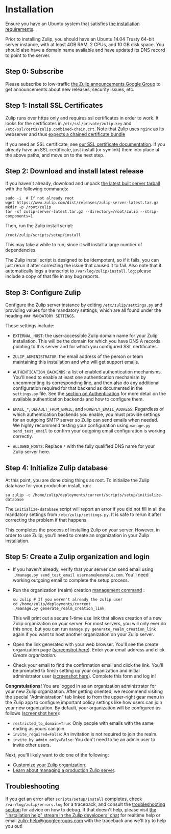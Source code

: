 # Installation

Ensure you have an Ubuntu system that satisfies [the installation
requirements](prod-requirements.html).

Prior to installing Zulip, you should have an Ubuntu 14.04 Trusty
64-bit server instance, with at least 4GB RAM, 2 CPUs, and 10 GB disk
space. You should also have a domain name available and have updated
its DNS record to point to the server.

## Step 0: Subscribe

Please subscribe to low-traffic [the Zulip announcements Google
Group](https://groups.google.com/forum/#!forum/zulip-announce) to get
announcements about new releases, security issues, etc.

## Step 1: Install SSL Certificates

Zulip runs over https only and requires ssl certificates in order to
work. It looks for the certificates in `/etc/ssl/private/zulip.key`
and `/etc/ssl/certs/zulip.combined-chain.crt`.  Note that Zulip uses
`nginx` as its webserver and thus [expects a chained certificate
bundle](http://nginx.org/en/docs/http/configuring_https_servers.html)

If you need an SSL certificate, see [our SSL certificate
documentation](ssl-certificates.html).  If you already have an SSL
certificate, just install (or symlink) them into place at the above
paths, and move on to the next step.

## Step 2: Download and install latest release

If you haven't already, download and unpack [the latest built server
tarball](https://www.zulip.com/dist/releases/zulip-server-latest.tar.gz)
with the following commands:

```
sudo -i  # If not already root
wget https://www.zulip.com/dist/releases/zulip-server-latest.tar.gz
mkdir -p /root/zulip
tar -xf zulip-server-latest.tar.gz --directory=/root/zulip --strip-components=1
```

Then, run the Zulip install script:
```
/root/zulip/scripts/setup/install
```

This may take a while to run, since it will install a large number of
dependencies.

The Zulip install script is designed to be idempotent, so if it fails,
you can just rerun it after correcting the issue that caused it to
fail.  Also note that it automatically logs a transcript to
`/var/log/zulip/install.log`; please include a copy of that file in
any bug reports.

## Step 3: Configure Zulip

Configure the Zulip server instance by editing `/etc/zulip/settings.py` and
providing values for the mandatory settings, which are all found under the
heading `### MANDATORY SETTINGS`.

These settings include:

- `EXTERNAL_HOST`: the user-accessible Zulip domain name for your Zulip
  installation. This will be the domain for which you have DNS A records
  pointing to this server and for which you configured SSL certificates.

- `ZULIP_ADMINISTRATOR`: the email address of the person or team maintaining
  this installation and who will get support emails.

- `AUTHENTICATION_BACKENDS`: a list of enabled authentication
  mechanisms.  You'll need to enable at least one authentication
  mechanism by uncommenting its corresponding line, and then also do
  any additional configuration required for that backend as documented
  in the `settings.py` file.  See the [section on
  Authentication](prod-auth-first-login.html) for more detail on the
  available authentication backends and how to configure them.

- `EMAIL_*`, `DEFAULT_FROM_EMAIL`, and `NOREPLY_EMAIL_ADDRESS`:
  Regardless of which authentication backends you enable, you must
  provide settings for an outgoing SMTP server so Zulip can send
  emails when needed.  We highly recommend testing your configuration
  using `manage.py send_test_email` to confirm your outgoing email
  configuration is working correctly.

- `ALLOWED_HOSTS`: Replace `*` with the fully qualified DNS name for
  your Zulip server here.

## Step 4: Initialize Zulip database

At this point, you are done doing things as root.  To initialize the
Zulip database for your production install, run:

```
su zulip -c /home/zulip/deployments/current/scripts/setup/initialize-database
```

The `initialize-database` script will report an error if you did not
fill in all the mandatory settings from `/etc/zulip/settings.py`.  It
is safe to rerun it after correcting the problem if that happens.

This completes the process of installing Zulip on your server.
However, in order to use Zulip, you'll need to create an organization
in your Zulip installation.

## Step 5: Create a Zulip organization and login

* If you haven't already, verify that your server can send email using
`./manage.py send_test_email username@example.com`.  You'll need
working outgoing email to complete the setup process.

* Run the organization (realm) creation [management
command](prod-maintain-secure-upgrade.html#management-commands) :

  ```
  su zulip # If you weren't already the zulip user
  cd /home/zulip/deployments/current
  ./manage.py generate_realm_creation_link
  ```

  This will print out a secure 1-time use link that allows creation of a
  new Zulip organization on your server.  For most servers, you will
  only ever do this once, but you can run `manage.py
  generate_realm_creation_link` again if you want to host another
  organization on your Zulip server.

* Open the link generated with your web browser. You'll see the create
organization page ([screenshot here](_images/zulip-create-realm.png)).
Enter your email address and click *Create organization*.

* Check your email to find the confirmation email and click the
link. You'll be prompted to finish setting up your organization and
initial administrator user ([screenshot
here](_images/zulip-create-user-and-org.png)).  Complete this form and
log in!

**Congratulations!** You are logged in as an organization
administrator for your new Zulip organization.  After getting
oriented, we recommend visiting the special "Administration" tab
linked to from the upper-right gear menu in the Zulip app to configure
important policy settings like how users can join your new
organization.  By default, your organization will be configured as
follows ([screenshot here](_images/zulip-admin-settings.png)):

* `restricted_to_domain=True`: Only people with emails with the same ending as yours can join.
* `invite_required=False`: An invitation is not required to join the realm.
* `invite_by_admin_only=False`: You don't need to be an admin user to invite other users.

Next, you'll likely want to do one of the following:

* [Customize your Zulip organization](prod-customize.html).
* [Learn about managing a production Zulip server](prod-maintain-secure-upgrade.html).

## Troubleshooting

If you get an error after `scripts/setup/install` completes, check
`/var/log/zulip/errors.log` for a traceback, and consult the
[troubleshooting section](prod-health-check-debug.html) for advice on
how to debug.  If that doesn't help, please visit [the "installation
help" stream in the Zulip developers'
chat](https://zulip.tabbott.net/#narrow/stream/installation.20help)
for realtime help or email zulip-help@googlegroups.com with the
traceback and we'll try to help you out!


